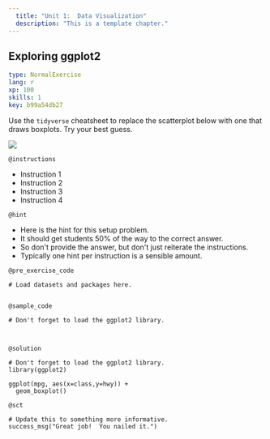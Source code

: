 ```yaml
---
  title: "Unit 1:  Data Visualization"
  description: "This is a template chapter."
---
```


## Exploring ggplot2

```yaml
type: NormalExercise 
lang: r
xp: 100 
skills: 1
key: b99a54db27   
```
Use the `tidyverse` cheatsheet to replace the scatterplot below with one that draws boxplots.   Try your best guess. 

![](https://www.w3schools.com/w3css/img_lights.jpg)


`@instructions`
- Instruction 1
- Instruction 2
- Instruction 3
- Instruction 4

`@hint`
- Here is the hint for this setup problem. 
- It should get students 50% of the way to the correct answer.
- So don't provide the answer, but don't just reiterate the instructions.
- Typically one hint per instruction is a sensible amount.

`@pre_exercise_code`

```{r}
# Load datasets and packages here.


```

`@sample_code`

```{r}
# Don't forget to load the ggplot2 library.



```

`@solution`

```{r}
# Don't forget to load the ggplot2 library.
library(ggplot2)

ggplot(mpg, aes(x=class,y=hwy)) + 
  geom_boxplot()
```

`@sct`

```{r}
# Update this to something more informative.
success_msg("Great job!  You nailed it.")
```
